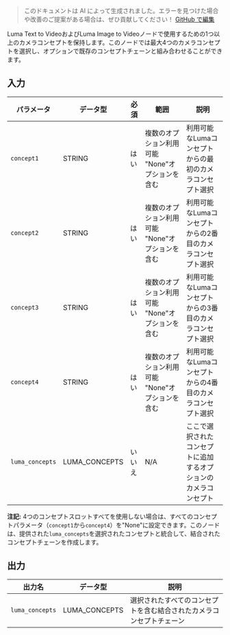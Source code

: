 > このドキュメントは AI によって生成されました。エラーを見つけた場合や改善のご提案がある場合は、ぜひ貢献してください！ [GitHub で編集](https://github.com/Comfy-Org/embedded-docs/blob/main/comfyui_embedded_docs/docs/LumaConceptsNode/ja.md)

Luma Text to VideoおよびLuma Image to Videoノードで使用するための1つ以上のカメラコンセプトを保持します。このノードでは最大4つのカメラコンセプトを選択し、オプションで既存のコンセプトチェーンと組み合わせることができます。

## 入力

| パラメータ | データ型 | 必須 | 範囲 | 説明 |
|-----------|-----------|----------|-------|-------------|
| `concept1` | STRING | はい | 複数のオプション利用可能<br>"None"オプションを含む | 利用可能なLumaコンセプトからの最初のカメラコンセプト選択 |
| `concept2` | STRING | はい | 複数のオプション利用可能<br>"None"オプションを含む | 利用可能なLumaコンセプトからの2番目のカメラコンセプト選択 |
| `concept3` | STRING | はい | 複数のオプション利用可能<br>"None"オプションを含む | 利用可能なLumaコンセプトからの3番目のカメラコンセプト選択 |
| `concept4` | STRING | はい | 複数のオプション利用可能<br>"None"オプションを含む | 利用可能なLumaコンセプトからの4番目のカメラコンセプト選択 |
| `luma_concepts` | LUMA_CONCEPTS | いいえ | N/A | ここで選択されたコンセプトに追加するオプションのカメラコンセプト |

**注記:** 4つのコンセプトスロットすべてを使用しない場合は、すべてのコンセプトパラメータ（`concept1`から`concept4`）を"None"に設定できます。このノードは、提供された`luma_concepts`を選択されたコンセプトと統合して、結合されたコンセプトチェーンを作成します。

## 出力

| 出力名 | データ型 | 説明 |
|-------------|-----------|-------------|
| `luma_concepts` | LUMA_CONCEPTS | 選択されたすべてのコンセプトを含む結合されたカメラコンセプトチェーン |
